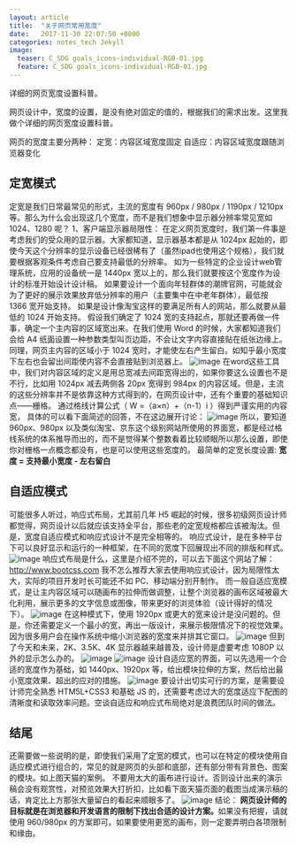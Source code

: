 ```yaml
---
layout: article
title:  "关于网页常用宽度"
date:   2017-11-30 22:07:50 +0800
categories: notes_tech Jekyll
image:
  teaser: C_SDG goals_icons-individual-RGB-01.jpg
  feature: C_SDG goals_icons-individual-RGB-01.jpg
---
```

详细的网页宽度设置科普。

网页设计中，宽度的设置，是没有绝对固定的值的，根据我们的需求出发。这里我做个详细的网页宽度设置科普。

网页的宽度主要分两种：
定宽：内容区域宽度固定
自适应：内容区域宽度跟随浏览器变化

## 定宽模式

定宽是我们日常最常见的形式，主流的宽度有 960px / 980px / 1190px / 1210px 等。那么为什么会出现这几个宽度，而不是我们想象中显示器分辨率常见宽如 1024、1280 呢？
1、客户端显示器局限性：
在定义网页宽度时，我们第一件事是考虑我们的受众用的显示器。大家都知道，显示器基本都是从 1024px 起始的，即使今天这个分辨率的显示设备已经很稀有了（虽然ipad也使用这个规格），我们就要根据客观条件考虑自己要支持最低的分辨率。
如为一些特定的企业设计web管理系统，应用的设备统一是 1440px 宽以上的，那么我们就要按这个宽度作为设计的标准开始设计设计稿。
如果要设计一个面向年轻群体的潮牌官网，可能就会为了更好的展示效果放弃低分辨率的用户（主要集中在中老年群体），最低按 1366 宽开始支持。
如果是设计像淘宝这样的要满足所有人的网站，那么就要从最低的 1024 开始支持。
假设我们确定了 1024 宽的支持起点，那就还要再做一件事，确定一个主内容的区域宽出来。在我们使用 Word 的时候，大家都知道我们会给 A4 纸面设置一种参数类型叫页边距，不会让文字内容直接贴在纸张边缘上。
同理，网页主内容的区域小于 1024 宽时，才能使左右产生留白。如知乎最小宽度下左右也会留出间距使内容不会直接贴到浏览器上。
![image](https://raw.githubusercontent.com/arstome/arstome.github.io/master/images/web1.jpg)
在word这些工具中，我们对内容区域的定义是用总宽减去间距宽得出的，如果你要这么设置也不是不行，比如用 1024px 减去两侧各 20px 宽得到 984px 的内容区域。但是，主流的这些分辨率并不是依靠这种方式得到的，在网页设计中，还有个重要的基础知识点——栅格。
通过格线计算公式（ W =（a×n）+（n-1）i ）得到严谨实用的内容宽，  具体的可以看下面简述的回答，不在这边展开讨论：
![image](https://raw.githubusercontent.com/arstome/arstome.github.io/master/images/web2.jpg)
所以，要知道 960px、980px 以及类似淘宝、京东这个级别网站所使用的界面宽，都是经过格线系统的体系推导而出的，而不是觉得某个整数看着比较顺眼所以那么设置，即使你对栅格一点概念都没有，也是可以使用这些宽度的。
最简单的定宽长度设置: <b>宽度 = 支持最小宽度 - 左右留白</b>

## 自适应模式

可能很多人听过，响应式布局，尤其前几年 H5 崛起的时候，很多初级网页设计师都觉得，网页设计以后就应该支持全平台，那些老的定宽规格都应该被淘汰。但是，宽度自适应模式和响应式设计不是完全相等的。
响应式设计，是在多种平台下可以良好显示和运行的一种框架，在不同的宽度下回展现出不同的排版和样式。
![image](https://raw.githubusercontent.com/arstome/arstome.github.io/master/images/web3.jpg)
响应式布局是什么，这里是介绍不完的，可以去下面这个网站了解： http://www.bootcss.com
我不怎么推荐大家去使用响应式设计，因为局限性太大，实际的项目开发时长可能还不如 PC、移动端分别开制作。
而一般自适应宽模式，是让主内容区域可以随画布的拉伸而做调整，让整个浏览器的画布区域被最大化利用，展示更多的文字信息或图像，带来更好的浏览体验（设计得好的情况下）。
![image](https://raw.githubusercontent.com/arstome/arstome.github.io/master/images/web4.jpg)
在这种模式下，使用 1920px 或更大的宽来设计是没问题的。但是，你还需要定义一个最小的宽，再出一版设计，来展示极限情况下的视觉效果。因为很多用户会在操作系统中缩小浏览器的宽度来并排其它窗口。
![image](https://raw.githubusercontent.com/arstome/arstome.github.io/master/images/web5.jpg)
但到了今天和未来，2K、3.5K、4K 显示器越来越普及，设计师是虚要考虑 1080P 以外的显示怎么办的。
![image](https://raw.githubusercontent.com/arstome/arstome.github.io/master/images/web6.jpg)
![image](https://raw.githubusercontent.com/arstome/arstome.github.io/master/images/web7.jpg)
设计自适应宽的界面，可以先选用一个合适的宽度作为基础，如 1440px、1920px 等，给出模块拉伸的方案，然后给出最小宽度效果、超出的应对的措施。
![image](https://raw.githubusercontent.com/arstome/arstome.github.io/master/images/web8.jpg)
要设计出切实可行的方案，是需要设计师完全熟悉 HTM5L+CSS3 和基础 JS 的，还需要考虑过大的宽度适应下配图的清晰度和读取效率问题。空谈自适应和响应式布局绝对是浪费团队时间的做法。

## 结尾

还需要做一些说明的是，即使我们采用了定宽的模式，也可以在特定的模块使用自适应模式进行组合的，常见的就是网页的头部和底部，还有部分带有背景色、图案的模块。如上图天猫的案例。
不要用太大的画布进行设计。否则设计出来的演示稿会没有观赏性，对预览效果大打折扣，比如看下面天猫页面的截图当成演示稿的话，肯定比上方那张大量留白的看起来顺眼多了。
![image](https://raw.githubusercontent.com/arstome/arstome.github.io/master/images/web9.jpg)
结论：
<b>网页设计师的目标就是在浏览器和开发语言的限制下找出合适的设计方案。</b>如果没有把握，请就使用 960/980px 的方案即可。如果要使用更宽的画布，则一定要弄明白各项限制和缘由。
